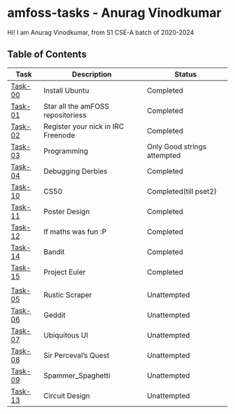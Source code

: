 # amfoss-tasks - Anurag Vinodkumar
Hi! I am Anurag Vinodkumar, from S1 CSE-A batch of 2020-2024

## Table of Contents


| Task | Description | Status |
| --- | --- | --- |
| <a href="https://github.com/Ragify/amfoss-tasks/tree/main/task-00">Task-00</a> | Install Ubuntu | Completed |
| <a href="https://github.com/Ragify/amfoss-tasks/tree/main/task-01">Task-01</a> | Star all the amFOSS repositoriess | Completed |
| <a href="https://github.com/Ragify/amfoss-tasks/tree/main/task-02">Task-02</a> | Register your nick in IRC Freenode | Completed | 
| <a href="https://github.com/Ragify/amfoss-tasks/tree/main/task-03">Task-03</a> | Programming | Only Good strings attempted|
| <a href="https://github.com/Ragify/amfoss-tasks/tree/main/task-04">Task-04</a> | Debugging Derbies | Completed |
| <a href="https://github.com/Ragify/amfoss-tasks/tree/main/task-10">Task-10</a> | CS50 | Completed(till pset2) |
| <a href="https://github.com/Ragify/amfoss-tasks/tree/main/task-11">Task-11</a> | Poster Design | Completed |
| <a href="https://github.com/Ragify/amfoss-tasks/tree/main/task-12">Task-12</a> | If maths was fun :P | Completed |
| <a href="https://github.com/Ragify/amfoss-tasks/tree/main/task-14">Task-14</a> | Bandit | Completed |
| <a href="https://github.com/Ragify/amfoss-tasks/tree/main/task-15">Task-15</a> | Project Euler | Completed |
|  |  |  |
| <a href="https://github.com/Ragify/amfoss-tasks/tree/main/task-05">Task-05</a> | Rustic Scraper | Unattempted |
| <a href="https://github.com/Ragify/amfoss-tasks/tree/main/task-06">Task-06</a> | Geddit | Unattempted |
| <a href="https://github.com/Ragify/amfoss-tasks/tree/main/task-07">Task-07</a> | Ubiquitous UI | Unattempted |
| <a href="https://github.com/Ragify/amfoss-tasks/tree/main/task-08">Task-08</a> | Sir Perceval’s Quest | Unattempted |
| <a href="https://github.com/Ragify/amfoss-tasks/tree/main/task-09">Task-09</a> | Spammer_Spaghetti | Unattempted |
| <a href="https://github.com/Ragify/amfoss-tasks/tree/main/task-13">Task-13</a> | Circuit Design | Unattempted |
